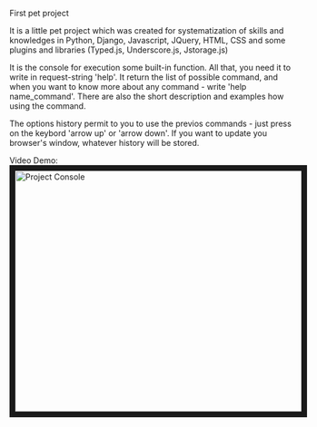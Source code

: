 First pet project

It is a little pet project which was created for systematization of skills and 
knowledges in Python, Django, Javascript, JQuery, HTML, CSS and some plugins 
and libraries (Typed.js, Underscore.js, Jstorage.js)
 
It is the console for execution some built-in function. All that, you need it 
to write in request-string 'help'. It return the list of possible command, 
and when you want to know more about any command - write 'help name_command'. 
There are also the short description and examples how using the command.

The options history permit to you to use the previos commands - just press on 
the keybord 'arrow up' or 'arrow down'. If you want to update you browser's 
window, whatever history will be stored.

Video Demo:
<a href="https://youtu.be/3yEh6iWjqLQ" target="_blank">
<img src="http://s2.postimg.org/7z4r3lf8p/demo.png" alt="Project Console" width="680" height="425" border="10" />
</a>
